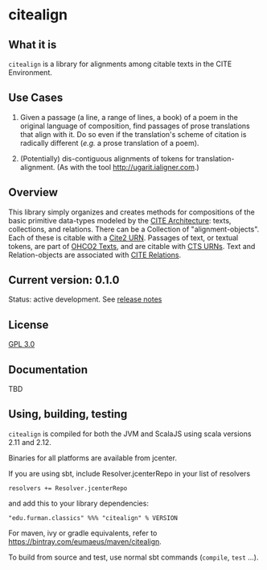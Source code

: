 # citealign

## What it is

`citealign` is a library for alignments among citable texts in the CITE Environment.

## Use Cases

1. Given a passage (a line, a range of lines, a book) of a poem in the original language of composition, find passages of prose translations that align with it. Do so even if the translation's scheme of citation is radically different (*e.g.* a prose translation of a poem).

1. (Potentially) dis-contiguous alignments of tokens for translation-alignment. (As with the tool http://ugarit.ialigner.com.)

## Overview

This library simply organizes and creates methods for compositions of the basic primitive data-types modeled by the [CITE Architecture](http://cite-architecture.org): texts, collections, and relations. There can be a Collection of "alignment-objects". Each of these is citable with a [Cite2 URN](http://cite-architecture.org/cite2urn/). Passages of text, or textual tokens, are part of [OHCO2 Texts](http://cite-architecture.org/ohco2/), and are citable with [CTS URNs](http://cite-architecture.org/ctsurn/). Text and Relation-objects are associated with [CITE Relations](https://cite-architecture.github.io/citerelations/).

## Current version: 0.1.0

Status: active development.  See [release notes](releases.md)

## License

[GPL 3.0](https://opensource.org/licenses/gpl-3.0.html)


## Documentation

TBD

## Using, building, testing

`citealign` is compiled for both the JVM and ScalaJS using scala versions 2.11 and 2.12.  

Binaries for all platforms are available from jcenter.

If you are using sbt, include Resolver.jcenterRepo in your list of resolvers

    resolvers += Resolver.jcenterRepo

and add this to your library dependencies:

    "edu.furman.classics" %%% "citealign" % VERSION

For maven, ivy or gradle equivalents, refer to https://bintray.com/eumaeus/maven/citealign.

To build from source and test, use normal sbt commands (`compile`, `test` ...).
